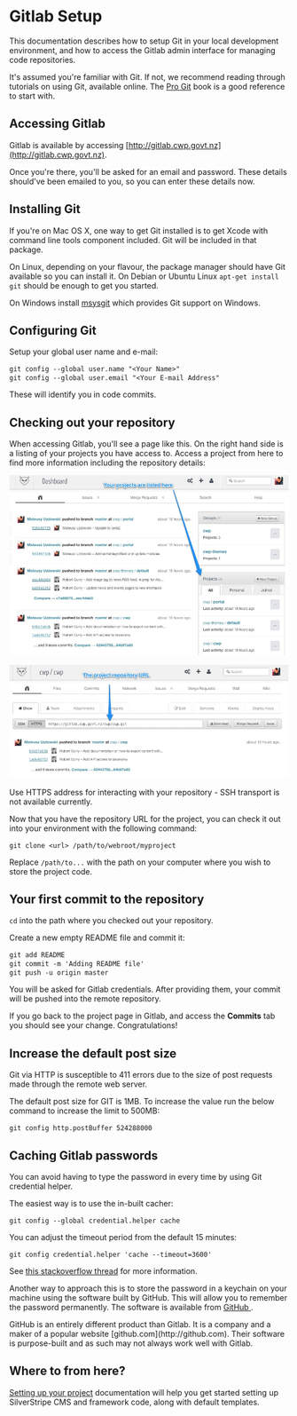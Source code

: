 # Gitlab Setup

This documentation describes how to setup Git in your local development environment, and how to access the Gitlab admin
interface for managing code repositories.

It's assumed you're familiar with Git. If not, we recommend reading through tutorials on using Git, available online.
The [Pro Git](http://git-scm.com/book) book is a good reference to start with.

## Accessing Gitlab

Gitlab is available by accessing [http://gitlab.cwp.govt.nz](http://gitlab.cwp.govt.nz).

Once you're there, you'll be asked for an email and password. These details should've been emailed to you, so you can
enter these details now.

## Installing Git

If you're on Mac OS X, one way to get Git installed is to get Xcode with command line tools component included. Git will
be included in that package.

On Linux, depending on your flavour, the package manager should have Git available so you can install it.  On Debian or
Ubuntu Linux `apt-get install git` should be enough to get you started.

On Windows install [msysgit](http://msysgit.github.com/) which provides Git support on Windows.

## Configuring Git

Setup your global user name and e-mail:

	git config --global user.name "<Your Name>"
	git config --global user.email "<Your E-mail Address"

These will identify you in code commits.

## Checking out your repository

When accessing Gitlab, you'll see a page like this. On the right hand side is a listing of your projects you have
access to. Access a project from here to find more information including the repository details:

![Gitlab projects](_images/gitlab-projects.jpg)

![Gitlab project repository URL](_images/gitlab-project-repo-url.jpg)

<div class="notice" markdown='1'>
Use HTTPS address for interacting with your repository - SSH transport is not available currently.
</div>

Now that you have the repository URL for the project, you can check it out into your environment with the following
command:

	git clone <url> /path/to/webroot/myproject

Replace `/path/to...` with the path on your computer where you wish to store the project code.

## Your first commit to the repository

`cd` into the path where you checked out your repository.

Create a new empty README file and commit it:

	git add README
	git commit -m 'Adding README file'
	git push -u origin master

You will be asked for Gitlab credentials. After providing them, your commit will be pushed into the remote repository.

If you go back to the project page in Gitlab, and access the **Commits** tab you should see your change.
Congratulations!

## Increase the default post size

Git via HTTP is susceptible to 411 errors due to the size of post requests made through the remote web server.

The default post size for GIT is 1MB. To increase the value run the below command to increase the limit to 500MB:

	git config http.postBuffer 524288000

## Caching Gitlab passwords

You can avoid having to type the password in every time by using Git credential helper.

The easiest way is to use the in-built cacher:

	git config --global credential.helper cache

You can adjust the timeout period from the default 15 minutes:

	git config credential.helper 'cache --timeout=3600'

See [this stackoverflow
thread](http://stackoverflow.com/questions/5343068/is-there-a-way-to-skip-password-typing-when-using-https-github) for
more information.

Another way to approach this is to store the password in a keychain on your machine using the software built by GitHub.
This will allow you to remember the password permanently. The software is available from [GitHub
](https://help.github.com/articles/set-up-git).

<div class="notice" markdown='1'>
GitHub is an entirely different product than Gitlab. It is a company and a maker of a popular website
[github.com](http://github.com). Their software is purpose-built and as such may not always work well with Gitlab.
</div>

## Where to from here?

[Setting up your project](../gitlab/setting-up-your-project) documentation will help you get started setting up
SilverStripe CMS and framework code, along with default templates.

